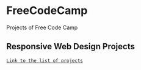 # FreeCodeCamp
Projects of Free Code Camp

## Responsive Web Design Projects

[`Link to the list of projects`](https://natcancein.github.io/FreeCodeCamp/ResponsiveWebDesignProjects/)